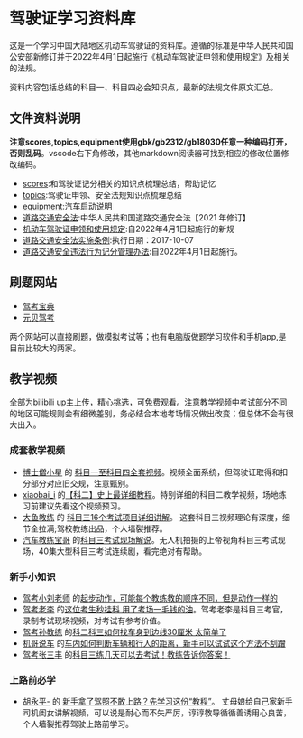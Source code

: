# 驾驶证学习资料库
这是一个学习中国大陆地区机动车驾驶证的资料库。遵循的标准是中华人民共和国公安部新修订并于2022年4月1日起施行《机动车驾驶证申领和使用规定》及相关的法规。

资料内容包括总结的科目一、科目四必会知识点，最新的法规文件原文汇总。
## 文件资料说明
**注意scores,topics,equipment使用gbk/gb2312/gb18030任意一种编码打开，否则乱码**。vscode右下角修改，其他markdown阅读器可找到相应的修改位置修改编码。
- [scores](https://github.com/npbcts/learndrivinglicense/blob/master/scores.md):和驾驶证记分相关的知识点梳理总结，帮助记忆
- [topics](https://github.com/npbcts/learndrivinglicense/blob/master/topics.md):驾驶证申领、安全法规知识点梳理总结
- [equipment](https://github.com/npbcts/learndrivinglicense/blob/master/equipment.md):汽车启动说明
- [道路交通安全法](https://github.com/npbcts/learndrivinglicense/blob/master/%E9%81%93%E8%B7%AF%E4%BA%A4%E9%80%9A%E5%AE%89%E5%85%A8%E6%B3%95.pdf):中华人民共和国道路交通安全法【2021 年修订】
- [机动车驾驶证申领和使用规定](https://github.com/npbcts/learndrivinglicense/blob/master/%E6%9C%BA%E5%8A%A8%E8%BD%A6%E9%A9%BE%E9%A9%B6%E8%AF%81%E7%94%B3%E9%A2%86%E5%92%8C%E4%BD%BF%E7%94%A8%E8%A7%84%E5%AE%9A.docx):自2022年4月1日起施行的新规
- [道路交通安全法实施条例](https://github.com/npbcts/learndrivinglicense/blob/master/%E9%81%93%E8%B7%AF%E4%BA%A4%E9%80%9A%E5%AE%89%E5%85%A8%E6%B3%95%E5%AE%9E%E6%96%BD%E6%9D%A1%E4%BE%8B.doc):执行日期：2017-10-07
- [道路交通安全违法行为记分管理办法](https://github.com/npbcts/learndrivinglicense/blob/master/%E9%81%93%E8%B7%AF%E4%BA%A4%E9%80%9A%E5%AE%89%E5%85%A8%E8%BF%9D%E6%B3%95%E8%A1%8C%E4%B8%BA%E8%AE%B0%E5%88%86%E7%AE%A1%E7%90%86%E5%8A%9E%E6%B3%95.docx):自2022年4月1日起施行。


## 刷题网站
- [驾考宝典](https://beijing.jiakaobaodian.com/)
- [元贝驾考](https://www.ybjk.com/)

两个网站可以直接刷题，做模拟考试等；也有电脑版做题学习软件和手机app,是目前比较大的两家。

## 教学视频
全部为bilibili up主上传，精心挑选，可免费观看。注意教学视频中考试部分不同的地区可能规则会有细微差别，务必结合本地考场情况做出改变；但总体不会有很大出入。

### 成套教学视频
- [博士僧小星]() 的 [科目一至科目四全套视频](https://www.bilibili.com/video/BV1UK411u7uA?p=1&vd_source=db5f224185fdd2c28b4cc762ebce92fe)。视频全面系统，但驾驶证取得和扣分部分对应旧交规，注意甄别。
- [xiaobai_i]() 的[【科二】史上最详细教程](https://www.bilibili.com/video/BV1fK411A7u3?spm_id_from=333.999.0.0&vd_source=db5f224185fdd2c28b4cc762ebce92fe)。特别详细的科目二教学视频，场地练习前建议先看这个视频预习。
- [大鱼教练](https://space.bilibili.com/1390963080) 的 [科目三16个考试项目详细讲解](https://www.bilibili.com/video/BV1f34y1i7To/?spm_id_from=333.788)。
这套科目三视频理论有深度，细节全拉满;驾校教练出品，个人墙裂推荐。
- [汽车教练宝哥](https://space.bilibili.com/477350021) 的[科目三考试现场解说](https://www.bilibili.com/video/BV1SU4y1Y7Xo?spm_id_from=333.999.0.0&vd_source=db5f224185fdd2c28b4cc762ebce92fe)。无人机拍摄的上帝视角科目三考试现场，40集大型科目三考试连续剧，看完绝对有帮助。


### 新手小知识
- [驾考小刘老师](https://space.bilibili.com/1625885626) 的[起步动作，可能每个教练教的顺序不同，但是动作一样的](https://www.bilibili.com/video/BV1tv41137hJ?spm_id_from=333.999.0.0&vd_source=db5f224185fdd2c28b4cc762ebce92fe)
- [驾考老李](https://space.bilibili.com/1351677527) 的[这位考生秒挂科 用了考场一毛钱的油](https://www.bilibili.com/video/BV1nF411w789?spm_id_from=333.999.0.0&vd_source=db5f224185fdd2c28b4cc762ebce92fe)。驾考老李是科目三考官，录制考试现场视频，对考试有参考价值。
- [驾考孙教练](https://space.bilibili.com/249999741) 的[科二科三如何找车身到边线30厘米 太简单了](https://www.bilibili.com/video/BV1tL4y1v7pB?spm_id_from=333.999.0.0&vd_source=db5f224185fdd2c28b4cc762ebce92fe)
- [机哥说车](https://space.bilibili.com/431188737) 的[车内如何判断车辆和行人的距离，新手可以试试这个方法不刮蹭]()
- [驾考张三丰](https://space.bilibili.com/1046913602) 的[科目三练几天可以去考试！教练告诉你答案！](https://www.bilibili.com/video/BV1L3411q7Cs?spm_id_from=333.999.0.0&vd_source=db5f224185fdd2c28b4cc762ebce92fe)

### 上路前必学
- [胡永平-](https://space.bilibili.com/401686237) 的 [新手拿了驾照不敢上路？先学习这份“教程”](https://www.bilibili.com/video/BV1HE411f7ZJ?spm_id_from=333.999.0.0&vd_source=db5f224185fdd2c28b4cc762ebce92fe)。 丈母娘给自己家新手司机闺女讲解视频，可以说是耐心而不失严厉，谆谆教导循循善诱用心良苦，个人墙裂推荐驾驶上路前学习。
